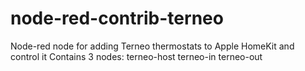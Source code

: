 # node-red-contrib-terneo
Node-red node for adding Terneo thermostats to Apple HomeKit and control it
Contains 3 nodes:
terneo-host
terneo-in
terneo-out